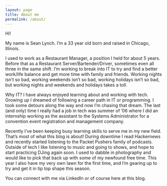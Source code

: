 ```yaml
---
layout: page
title: About me
permalink: /about/
---
```


Hi!

My name is Sean Lynch. I’m a 33 year old born and raised in Chicago, Illinois. 

I used to work as a Restaurant Manager, a position I held for about 5 years. Before that as a Restaurant Server/Bartender/Driver, sometimes even all three in the same shift. I’m working to break into IT to try and find a better work/life balance and get more time with family and friends. Working nights isn’t so bad, working weekends isn’t so bad, working holidays isn’t so bad, but working nights and weekends and holidays takes a toll.

Why IT? I have always enjoyed learning about and working with tech. Growing up I dreamed of following a career path in IT or programming. I took some detours along the way and now I’m chasing that dream. The last (and only) time I really had a job in tech was summer of ’06 where I did an internship working as the assistant to the Systems Administrator for a convention event registration and management company.

Recently I’ve been keeping busy learning skills to serve me in my new field. That’s most of what this blog is about! During downtime I read Hackernews and recently started listening to the Packet Pushers family of podcasts. Outside of tech I like listening to music and going to shows, and hope to start practicing DJing again soon. I used to dabble in photography and would like to pick that back up with some of my newfound free time. This year I also have my very own lawn for the first time, and I’m gearing up to try and get it in tip top shape this season.

You can connect with me via LinkedIn or of course here at this blog.